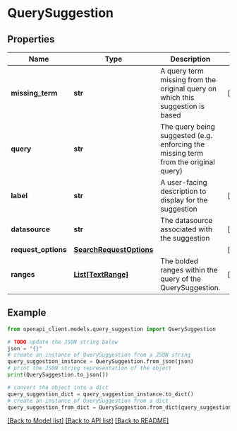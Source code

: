 # QuerySuggestion


## Properties

Name | Type | Description | Notes
------------ | ------------- | ------------- | -------------
**missing_term** | **str** | A query term missing from the original query on which this suggestion is based | [optional] 
**query** | **str** | The query being suggested (e.g. enforcing the missing term from the original query) | 
**label** | **str** | A user-facing description to display for the suggestion | [optional] 
**datasource** | **str** | The datasource associated with the suggestion | [optional] 
**request_options** | [**SearchRequestOptions**](SearchRequestOptions.md) |  | [optional] 
**ranges** | [**List[TextRange]**](TextRange.md) | The bolded ranges within the query of the QuerySuggestion. | [optional] 

## Example

```python
from openapi_client.models.query_suggestion import QuerySuggestion

# TODO update the JSON string below
json = "{}"
# create an instance of QuerySuggestion from a JSON string
query_suggestion_instance = QuerySuggestion.from_json(json)
# print the JSON string representation of the object
print(QuerySuggestion.to_json())

# convert the object into a dict
query_suggestion_dict = query_suggestion_instance.to_dict()
# create an instance of QuerySuggestion from a dict
query_suggestion_from_dict = QuerySuggestion.from_dict(query_suggestion_dict)
```
[[Back to Model list]](../README.md#documentation-for-models) [[Back to API list]](../README.md#documentation-for-api-endpoints) [[Back to README]](../README.md)


